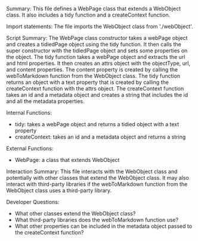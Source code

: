 Summary:
This file defines a WebPage class that extends a WebObject class. It also includes a tidy function and a createContext function.

Import statements:
The file imports the WebObject class from './webObject'.

Script Summary:
The WebPage class constructor takes a webPage object and creates a tidiedPage object using the tidy function. It then calls the super constructor with the tidiedPage object and sets some properties on the object. The tidy function takes a webPage object and extracts the url and html properties. It then creates an attrs object with the objectType, url, and content properties. The content property is created by calling the webToMarkdown function from the WebObject class. The tidy function returns an object with a text property that is created by calling the createContext function with the attrs object. The createContext function takes an id and a metadata object and creates a string that includes the id and all the metadata properties.

Internal Functions:
- tidy: takes a webPage object and returns a tidied object with a text property
- createContext: takes an id and a metadata object and returns a string

External Functions:
- WebPage: a class that extends WebObject

Interaction Summary:
This file interacts with the WebObject class and potentially with other classes that extend the WebObject class. It may also interact with third-party libraries if the webToMarkdown function from the WebObject class uses a third-party library.

Developer Questions:
- What other classes extend the WebObject class?
- What third-party libraries does the webToMarkdown function use?
- What other properties can be included in the metadata object passed to the createContext function?